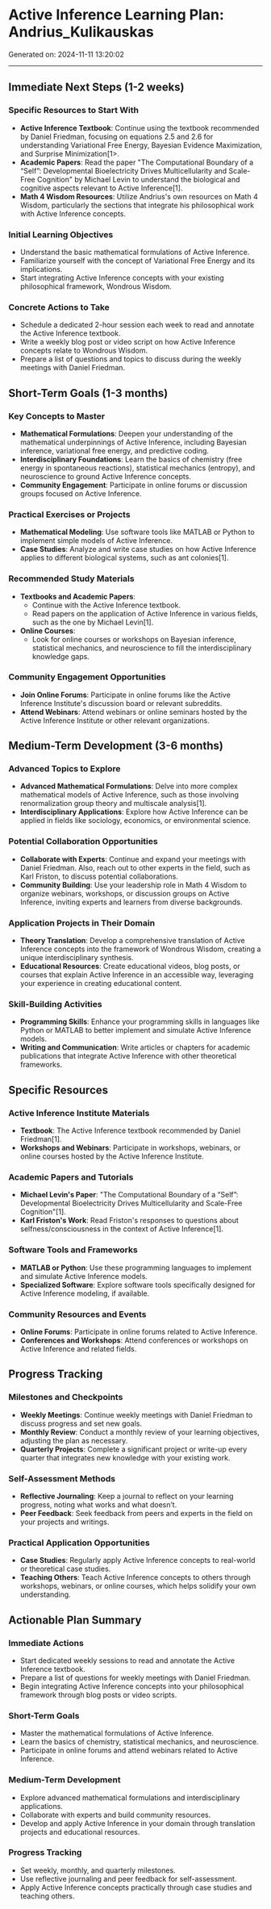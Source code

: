# Active Inference Learning Plan: Andrius_Kulikauskas

Generated on: 2024-11-11 13:20:02

---

## Immediate Next Steps (1-2 weeks)

### Specific Resources to Start With
- **Active Inference Textbook**: Continue using the textbook recommended by Daniel Friedman, focusing on equations 2.5 and 2.6 for understanding Variational Free Energy, Bayesian Evidence Maximization, and Surprise Minimization[1>.
- **Academic Papers**: Read the paper "The Computational Boundary of a “Self”: Developmental Bioelectricity Drives Multicellularity and Scale-Free Cognition" by Michael Levin to understand the biological and cognitive aspects relevant to Active Inference[1].
- **Math 4 Wisdom Resources**: Utilize Andrius's own resources on Math 4 Wisdom, particularly the sections that integrate his philosophical work with Active Inference concepts.

### Initial Learning Objectives
- Understand the basic mathematical formulations of Active Inference.
- Familiarize yourself with the concept of Variational Free Energy and its implications.
- Start integrating Active Inference concepts with your existing philosophical framework, Wondrous Wisdom.

### Concrete Actions to Take
- Schedule a dedicated 2-hour session each week to read and annotate the Active Inference textbook.
- Write a weekly blog post or video script on how Active Inference concepts relate to Wondrous Wisdom.
- Prepare a list of questions and topics to discuss during the weekly meetings with Daniel Friedman.

## Short-Term Goals (1-3 months)

### Key Concepts to Master
- **Mathematical Formulations**: Deepen your understanding of the mathematical underpinnings of Active Inference, including Bayesian inference, variational free energy, and predictive coding.
- **Interdisciplinary Foundations**: Learn the basics of chemistry (free energy in spontaneous reactions), statistical mechanics (entropy), and neuroscience to ground Active Inference concepts.
- **Community Engagement**: Participate in online forums or discussion groups focused on Active Inference.

### Practical Exercises or Projects
- **Mathematical Modeling**: Use software tools like MATLAB or Python to implement simple models of Active Inference.
- **Case Studies**: Analyze and write case studies on how Active Inference applies to different biological systems, such as ant colonies[1].

### Recommended Study Materials
- **Textbooks and Academic Papers**:
  - Continue with the Active Inference textbook.
  - Read papers on the application of Active Inference in various fields, such as the one by Michael Levin[1].
- **Online Courses**:
  - Look for online courses or workshops on Bayesian inference, statistical mechanics, and neuroscience to fill the interdisciplinary knowledge gaps.

### Community Engagement Opportunities
- **Join Online Forums**: Participate in online forums like the Active Inference Institute's discussion board or relevant subreddits.
- **Attend Webinars**: Attend webinars or online seminars hosted by the Active Inference Institute or other relevant organizations.

## Medium-Term Development (3-6 months)

### Advanced Topics to Explore
- **Advanced Mathematical Formulations**: Delve into more complex mathematical models of Active Inference, such as those involving renormalization group theory and multiscale analysis[1].
- **Interdisciplinary Applications**: Explore how Active Inference can be applied in fields like sociology, economics, or environmental science.

### Potential Collaboration Opportunities
- **Collaborate with Experts**: Continue and expand your meetings with Daniel Friedman. Also, reach out to other experts in the field, such as Karl Friston, to discuss potential collaborations.
- **Community Building**: Use your leadership role in Math 4 Wisdom to organize webinars, workshops, or discussion groups on Active Inference, inviting experts and learners from diverse backgrounds.

### Application Projects in Their Domain
- **Theory Translation**: Develop a comprehensive translation of Active Inference concepts into the framework of Wondrous Wisdom, creating a unique interdisciplinary synthesis.
- **Educational Resources**: Create educational videos, blog posts, or courses that explain Active Inference in an accessible way, leveraging your experience in creating educational content.

### Skill-Building Activities
- **Programming Skills**: Enhance your programming skills in languages like Python or MATLAB to better implement and simulate Active Inference models.
- **Writing and Communication**: Write articles or chapters for academic publications that integrate Active Inference with other theoretical frameworks.

## Specific Resources

### Active Inference Institute Materials
- **Textbook**: The Active Inference textbook recommended by Daniel Friedman[1].
- **Workshops and Webinars**: Participate in workshops, webinars, or online courses hosted by the Active Inference Institute.

### Academic Papers and Tutorials
- **Michael Levin's Paper**: "The Computational Boundary of a “Self”: Developmental Bioelectricity Drives Multicellularity and Scale-Free Cognition"[1].
- **Karl Friston's Work**: Read Friston's responses to questions about selfness/consciousness in the context of Active Inference[1].

### Software Tools and Frameworks
- **MATLAB or Python**: Use these programming languages to implement and simulate Active Inference models.
- **Specialized Software**: Explore software tools specifically designed for Active Inference modeling, if available.

### Community Resources and Events
- **Online Forums**: Participate in online forums related to Active Inference.
- **Conferences and Workshops**: Attend conferences or workshops on Active Inference and related fields.

## Progress Tracking

### Milestones and Checkpoints
- **Weekly Meetings**: Continue weekly meetings with Daniel Friedman to discuss progress and set new goals.
- **Monthly Review**: Conduct a monthly review of your learning objectives, adjusting the plan as necessary.
- **Quarterly Projects**: Complete a significant project or write-up every quarter that integrates new knowledge with your existing work.

### Self-Assessment Methods
- **Reflective Journaling**: Keep a journal to reflect on your learning progress, noting what works and what doesn’t.
- **Peer Feedback**: Seek feedback from peers and experts in the field on your projects and writings.

### Practical Application Opportunities
- **Case Studies**: Regularly apply Active Inference concepts to real-world or theoretical case studies.
- **Teaching Others**: Teach Active Inference concepts to others through workshops, webinars, or online courses, which helps solidify your own understanding.

## Actionable Plan Summary

### Immediate Actions
- Start dedicated weekly sessions to read and annotate the Active Inference textbook.
- Prepare a list of questions for weekly meetings with Daniel Friedman.
- Begin integrating Active Inference concepts into your philosophical framework through blog posts or video scripts.

### Short-Term Goals
- Master the mathematical formulations of Active Inference.
- Learn the basics of chemistry, statistical mechanics, and neuroscience.
- Participate in online forums and attend webinars related to Active Inference.

### Medium-Term Development
- Explore advanced mathematical formulations and interdisciplinary applications.
- Collaborate with experts and build community resources.
- Develop and apply Active Inference in your domain through translation projects and educational resources.

### Progress Tracking
- Set weekly, monthly, and quarterly milestones.
- Use reflective journaling and peer feedback for self-assessment.
- Apply Active Inference concepts practically through case studies and teaching others.